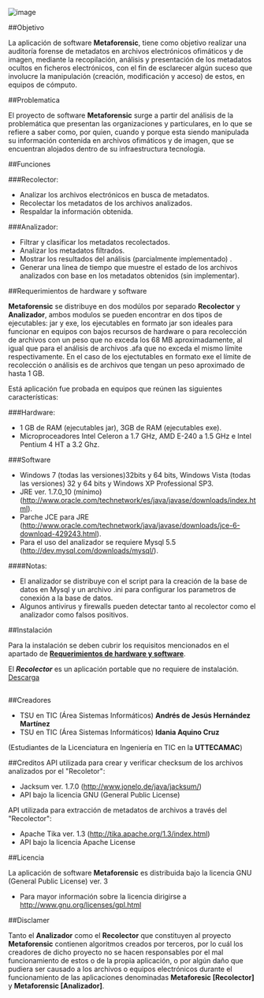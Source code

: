 ![image](http://i.imgur.com/MiskrJZ.png)

##Objetivo

La aplicación de software **Metaforensic**, tiene como objetivo realizar una auditoría forense de metadatos en archivos electrónicos ofimáticos y de imagen, mediante la recopilación, análisis y presentación de los metadatos ocultos en ficheros electrónicos, con el fin de esclarecer algún suceso que involucre la manipulación (creación, modificación y acceso) de estos, en equipos de cómputo.

##Problematica

El proyecto de software **Metaforensic** surge a partir del análisis de la problemática que presentan las organizaciones y particulares, en lo que se refiere a saber como, por quien, cuando y porque esta siendo manipulada su información contenida en archivos ofimáticos y de imagen, que se encuentran alojados dentro de su infraestructura tecnología.

##Funciones

###Recolector:

* Analizar los archivos electrónicos en busca de metadatos.
* Recolectar los metadatos de los archivos analizados. 
* Respaldar la información obtenida. 

###Analizador:

* Filtrar y clasificar los metadatos recolectados. 
* Analizar los metadatos filtrados.
* Mostrar los resultados del análisis (parcialmente implementado) .
* Generar una línea de tiempo que muestre el estado de los archivos analizados con base en los metadatos obtenidos (sin implementar).

##Requerimientos de hardware y software

**Metaforensic** se distribuye en dos modúlos por separado **Recolector** y **Analizador**, ambos modulos se pueden encontrar en dos tipos de ejecutables: jar y exe, los ejecutables en formato jar son ideales para funcionar en equipos con bajos recursos de hardware o para recolección de archivos con un peso que no exceda los 68 MB aproximadamente, al igual que para el análisis de archivos .afa que no exceda el mismo límite respectivamente. En el caso de los ejectutables en formato exe el límite de recolección o análisis es de archivos que tengan un peso aproximado de hasta 1 GB.

Está aplicación fue probada en equipos que reúnen las siguientes características: 

###Hardware:

* 1 GB de RAM (ejecutables jar), 3GB de RAM (ejecutables exe).
* Microproceadores Intel Celeron a 1.7 GHz, AMD E-240 a 1.5 GHz e Intel Pentium 4 HT a 3.2 Ghz.

###Software

* Windows 7 (todas las versiones)32bits y 64 bits, Windows Vista (todas las versiones) 32 y 64 bits y Windows XP Professional SP3.
* JRE ver. 1.7.0_10 (mínimo) (http://www.oracle.com/technetwork/es/java/javase/downloads/index.html).
* Parche JCE para JRE (http://www.oracle.com/technetwork/java/javase/downloads/jce-6-download-429243.html).
* Para el uso del analizador se requiere Mysql 5.5 (http://dev.mysql.com/downloads/mysql/).

####Notas:

* El analizador se distribuye con el script para la creación de la base de datos en Mysql y un archivo .ini para configurar los parametros de conexión a la base de datos.
* Algunos antivirus y firewalls pueden detectar tanto al recolector como el analizador como falsos positivos.

##Instalación

Para la instalación se deben cubrir los requisitos mencionados en el apartado de [**Requerimientos de hardware y software**](https://github.com/andy737/Metaforensic-Recolector/edit/master/README.md#requerimientos-de-hardware-y-software).

El ***Recolector*** es un aplicación portable que no requiere de instalación. [Descarga]()


##

##Creadores

* TSU en TIC (Área Sistemas Informáticos) **Andrés de Jesús Hernández Martínez**    
* TSU en TIC (Área Sistemas Informáticos) **Idania Aquino Cruz**

(Estudiantes de la Licenciatura en Ingeniería en TIC en la **UTTECAMAC**)

##Creditos
API utilizada para crear y verificar checksum de los archivos analizados por el "Recoletor":  

* Jacksum ver. 1.7.0 (http://www.jonelo.de/java/jacksum/)  
* API bajo la licencia GNU (General Public License)

API utilizada para extracción de metadatos de archivos a través del "Recolector":  

* Apache Tika ver. 1.3 (http://tika.apache.org/1.3/index.html)  
* API bajo la licencia Apache License  

##Licencia

La aplicación de software **Metaforensic** es distribuida bajo la licencia GNU (General Public License) ver. 3  
* Para mayor información sobre la licencia dirigirse a http://www.gnu.org/licenses/gpl.html

##Disclamer

Tanto el **Analizador** como el **Recolector** que constituyen al proyecto **Metaforensic** contienen algoritmos creados por terceros, por lo cuál los creadores de dicho proyecto no se hacen responsables por el mal funcionamiento de estos o de la propia aplicación, o por algún daño que pudiera ser causado a los archivos o equipos electrónicos durante el funcionamiento de las aplicaciones denominadas **Metaforesic [Recolector]** y **Metaforensic [Analizador]**. 
